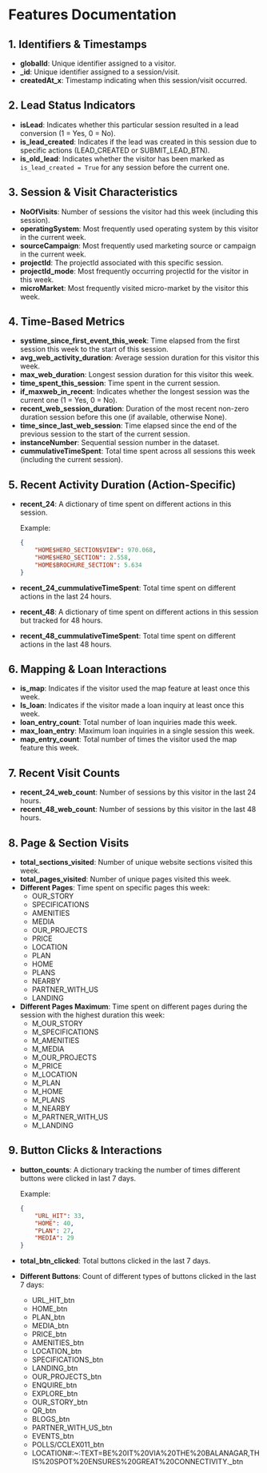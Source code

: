 # Features Documentation

## 1. Identifiers & Timestamps
- **globalId**: Unique identifier assigned to a visitor.
- **_id**: Unique identifier assigned to a session/visit.
- **createdAt_x**: Timestamp indicating when this session/visit occurred.

## 2. Lead Status Indicators
- **isLead**: Indicates whether this particular session resulted in a lead conversion (1 = Yes, 0 = No).
- **is_lead_created**: Indicates if the lead was created in this session due to specific actions (LEAD_CREATED or SUBMIT_LEAD_BTN).
- **is_old_lead**: Indicates whether the visitor has been marked as `is_lead_created = True` for any session before the current one.

## 3. Session & Visit Characteristics
- **NoOfVisits**: Number of sessions the visitor had this week (including this session).
- **operatingSystem**: Most frequently used operating system by this visitor in the current week.
- **sourceCampaign**: Most frequently used marketing source or campaign in the current week.
- **projectId**: The projectId associated with this specific session.
- **projectId_mode**: Most frequently occurring projectId for the visitor in this week.
- **microMarket**: Most frequently visited micro-market by the visitor this week.

## 4. Time-Based Metrics
- **systime_since_first_event_this_week**: Time elapsed from the first session this week to the start of this session.
- **avg_web_activity_duration**: Average session duration for this visitor this week.
- **max_web_duration**: Longest session duration for this visitor this week.
- **time_spent_this_session**: Time spent in the current session.
- **if_maxweb_in_recent**: Indicates whether the longest session was the current one (1 = Yes, 0 = No).
- **recent_web_session_duration**: Duration of the most recent non-zero duration session before this one (if available, otherwise None).
- **time_since_last_web_session**: Time elapsed since the end of the previous session to the start of the current session.
- **instanceNumber**: Sequential session number in the dataset.
- **cummulativeTimeSpent**: Total time spent across all sessions this week (including the current session).

## 5. Recent Activity Duration (Action-Specific)
- **recent_24**: A dictionary of time spent on different actions in this session.
  
  Example:
  ```json
  {
      "HOME$HERO_SECTION$VIEW": 970.068,
      "HOME$HERO_SECTION": 2.558,
      "HOME$BROCHURE_SECTION": 5.634
  }
  ```
- **recent_24_cummulativeTimeSpent**: Total time spent on different actions in the last 24 hours.
- **recent_48**: A dictionary of time spent on different actions in this session but tracked for 48 hours.
- **recent_48_cummulativeTimeSpent**: Total time spent on different actions in the last 48 hours.

## 6. Mapping & Loan Interactions
- **is_map**: Indicates if the visitor used the map feature at least once this week.
- **Is_loan**: Indicates if the visitor made a loan inquiry at least once this week.
- **loan_entry_count**: Total number of loan inquiries made this week.
- **max_loan_entry**: Maximum loan inquiries in a single session this week.
- **map_entry_count**: Total number of times the visitor used the map feature this week.

## 7. Recent Visit Counts
- **recent_24_web_count**: Number of sessions by this visitor in the last 24 hours.
- **recent_48_web_count**: Number of sessions by this visitor in the last 48 hours.

## 8. Page & Section Visits
- **total_sections_visited**: Number of unique website sections visited this week.
- **total_pages_visited**: Number of unique pages visited this week.
- **Different Pages**: Time spent on specific pages this week:
  - OUR_STORY
  - SPECIFICATIONS
  - AMENITIES
  - MEDIA
  - OUR_PROJECTS
  - PRICE
  - LOCATION
  - PLAN
  - HOME
  - PLANS
  - NEARBY
  - PARTNER_WITH_US
  - LANDING
- **Different Pages Maximum**: Time spent on different pages during the session with the highest duration this week:
  - M_OUR_STORY
  - M_SPECIFICATIONS
  - M_AMENITIES
  - M_MEDIA
  - M_OUR_PROJECTS
  - M_PRICE
  - M_LOCATION
  - M_PLAN
  - M_HOME
  - M_PLANS
  - M_NEARBY
  - M_PARTNER_WITH_US
  - M_LANDING

## 9. Button Clicks & Interactions
- **button_counts**: A dictionary tracking the number of times different buttons were clicked in last 7 days.
  
  Example:
  ```json
  {
      "URL_HIT": 33,
      "HOME": 40,
      "PLAN": 27,
      "MEDIA": 29
  }
  ```
- **total_btn_clicked**: Total buttons clicked in the last 7 days.
- **Different Buttons**: Count of different types of buttons clicked in the last 7 days:
  - URL_HIT_btn
  - HOME_btn
  - PLAN_btn
  - MEDIA_btn
  - PRICE_btn
  - AMENITIES_btn
  - LOCATION_btn
  - SPECIFICATIONS_btn
  - LANDING_btn
  - OUR_PROJECTS_btn
  - ENQUIRE_btn
  - EXPLORE_btn
  - OUR_STORY_btn
  - QR_btn
  - BLOGS_btn
  - PARTNER_WITH_US_btn
  - EVENTS_btn
  - POLLS/CCLEX011_btn
  - LOCATION#:~:TEXT=BE%20IT%20VIA%20THE%20BALANAGAR,THIS%20SPOT%20ENSURES%20GREAT%20CONNECTIVITY._btn

